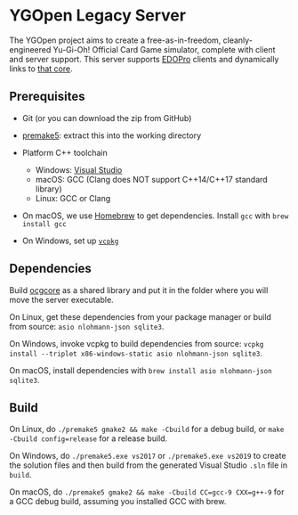 # YGOpen Legacy Server

The YGOpen project aims to create a free-as-in-freedom, cleanly-engineered Yu-Gi-Oh! Official Card Game simulator, complete with client and server support. This server supports [EDOPro](https://github.com/edo9300/ygopro) clients and dynamically links to [that core](https://github.com/edo9300/ygopro-core).

## Prerequisites

- Git (or you can download the zip from GitHub)
- [premake5](https://premake.github.io/download.html#v5): extract this into the working directory
- Platform C++ toolchain
  - Windows: [Visual Studio](https://visualstudio.microsoft.com/)
  - macOS: GCC (Clang does NOT support C++14/C++17 standard library)
  - Linux: GCC or Clang

- On macOS, we use [Homebrew](https://brew.sh/) to get dependencies. Install `gcc` with `brew install gcc`
- On Windows, set up [`vcpkg`](https://github.com/microsoft/vcpkg)

## Dependencies

Build [ocgcore](https://github.com/edo9300/ygopro-core) as a shared library and put it in the folder where you will move the server executable.

On Linux, get these dependencies from your package manager or build from source: `asio nlohmann-json sqlite3`.

On Windows, invoke vcpkg to build dependencies from source: `vcpkg install --triplet x86-windows-static asio nlohmann-json sqlite3`.

On macOS, install dependencies with `brew install asio nlohmann-json sqlite3`.

## Build

On Linux, do `./premake5 gmake2 && make -Cbuild` for a debug build, or `make -Cbuild config=release` for a release build.

On Windows, do `./premake5.exe vs2017` or `./premake5.exe vs2019` to create the solution files and then build from the generated Visual Studio `.sln` file in `build`.

On macOS, do `./premake5 gmake2 && make -Cbuild CC=gcc-9 CXX=g++-9` for a GCC debug build, assuming you installed GCC with brew.
